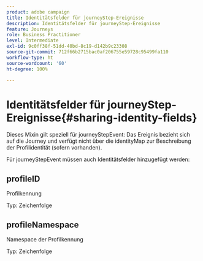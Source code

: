 ```yaml
---
product: adobe campaign
title: Identitätsfelder für journeyStep-Ereignisse
description: Identitätsfelder für journeyStep-Ereignisse
feature: Journeys
role: Business Practitioner
level: Intermediate
exl-id: 9c0ff38f-51dd-40bd-8c19-d142b9c23308
source-git-commit: 712f66b2715bac0af206755e59728c95499fa110
workflow-type: ht
source-wordcount: '60'
ht-degree: 100%

---
```


# Identitätsfelder für journeyStep-Ereignisse{#sharing-identity-fields}

Dieses Mixin gilt speziell für journeyStepEvent: Das Ereignis bezieht sich auf die Journey und verfügt nicht über die identityMap zur Beschreibung der Profilidentität (sofern vorhanden).

Für journeyStepEvent müssen auch Identitätsfelder hinzugefügt werden:

## profileID

Profilkennung

Typ: Zeichenfolge

## profileNamespace

Namespace der Profilkennung

Typ: Zeichenfolge
